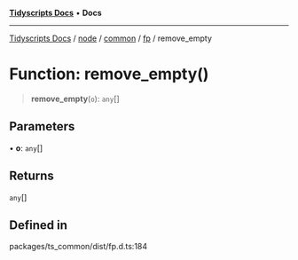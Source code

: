 [**Tidyscripts Docs**](../../../../../../../README.md) • **Docs**

***

[Tidyscripts Docs](../../../../../../../globals.md) / [node](../../../../../README.md) / [common](../../../README.md) / [fp](../README.md) / remove\_empty

# Function: remove\_empty()

> **remove\_empty**(`o`): `any`[]

## Parameters

• **o**: `any`[]

## Returns

`any`[]

## Defined in

packages/ts\_common/dist/fp.d.ts:184
